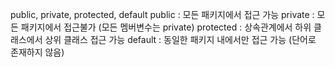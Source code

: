 public, private, protected, default
public : 모든 패키지에서 접근 가능
private : 모든 패키지에서 접근불가 (모든 멤버변수는 private)
protected : 상속관계에서 하위 클래스에서 상위 클래스 접근 가능
default : 동일한 패키지 내에서만 접근 가능 (단어로 존재하지 않음)

